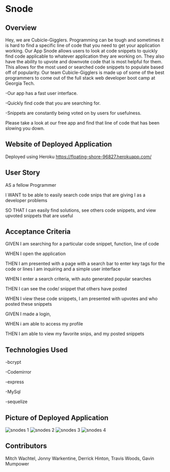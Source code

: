 # Snode
   ## Overview

   Hey, we are Cubicle-Gigglers. Programming can be tough and sometimes it is hard to find a specific line of code that you need to get your application working. Our App Snode allows users to look at code snippets to quickly find code applicable to whatever application they are working on. They also have the ability to upvote and downvote code that is most helpful for them. This allows for the most used or searched code snippets to populate based off of popularity. Our team Cubicle-Gigglers is made up of some of the best programmers to come out of the full stack web developer boot camp at Georgia Tech. 
   
   -Our app has a fast user interface.
    
   -Quickly find code that you are searching for.
    
   -Snippets are constantly being voted on by users for usefulness. 

   Please take a look at our free app and find that line of code that has been slowing you down. 

   ## Website of Deployed Application
   Deployed using Heroku https://floating-shore-96827.herokuapp.com/
   
   ## User Story
   
   AS a fellow Programmer
   
   I WANT to be able to easily search code snips that are giving I as a developer problems
    
   SO THAT I can easily find solutions, see others code snippets, and view upvoted snippets that are useful
    
   ## Acceptance Criteria
   GIVEN I am searching for a particular code snippet, function, line of code
   
   WHEN I open the application
   
   THEN I am presented with a page with a search bar to enter key tags for the code or lines I am inquiring and a simple user interface
   
   WHEN I enter a search criteria, with auto generated popular searches
   
   THEN I can see the code/ snippet that others have posted
   
   WHEN I view these code snippets, I am presented with upvotes and who posted these snippets
    
   GIVEN I made a login,
   
   WHEN i am able to access my profile
   
   THEN I am able to view my favorite snips, and my posted snippets
   
   ## Technologies Used
   
   -bcrypt
   
   -Codemirror
   
   -express
   
   -MySql
   
   -sequelize
   
   ## Picture of Deployed Application
   ![snodes 1](https://user-images.githubusercontent.com/60993926/163659585-937de550-61c1-41b5-8422-61b02f5b166d.png)
   ![snodes 2](https://user-images.githubusercontent.com/60993926/163659594-bb492ae4-c6c3-4bd7-a084-5d89ab069ef2.png)
   ![snodes 3](https://user-images.githubusercontent.com/60993926/163659599-b8b95d83-ebf8-409f-85ac-84b1f00151b5.png)
   ![snodes 4](https://user-images.githubusercontent.com/60993926/163659602-c910055d-699a-46b9-8e34-309d3a393c24.png)

   ## Contributors

   Mitch Wachtel, Jonny Warkentine, Derrick Hinton, Travis Woods, Gavin Mumpower
